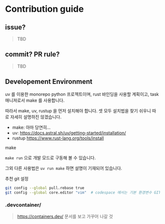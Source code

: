 # Contribution guide

## issue?
> TBD

## commit? PR rule?
> TBD

## Developement Environment

uv 를 이용한 monorepo python 프로젝트이며, rust 바인딩을 사용할 계획이고, task 매니져로서 make 를 사용합니다.

따라서 make, uv, rustup 을 먼저 설치해야 합니다. 셋 모두 설치법을 찾기 쉬우니 따로 자세히 설명하진 않겠습니다.

- make: 아마 당연히...
- uv: https://docs.astral.sh/uv/getting-started/installation/
- rustup https://www.rust-lang.org/tools/install

make

`make run` 으로 개발 모드로 구동해 볼 수 있습니다. 

그외 다른 사용법은 `uv run make` 하면 설명이 기재되어 있습니다.


추천 git 설정
```sh
git config --global pull.rebase true
git config --global core.editor "vim"  # codespace 에서는 기본 환경변수 GIT_EDITOR 가 code --wait 여서 바로 적용되지 않음. unset GIT_EDITOR 또는 환경변수 조작 필요
```

### .devcontainer/

> https://containers.dev/ 문서를 보고 가꾸어 나갈 것

